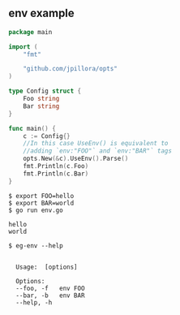## env example

<!--tmpl,chomp,code=go:cat main.go -->
``` go 
package main

import (
	"fmt"

	"github.com/jpillora/opts"
)

type Config struct {
	Foo string
	Bar string
}

func main() {
	c := Config{}
	//In this case UseEnv() is equivalent to
	//adding `env:"FOO"` and `env:"BAR"` tags
	opts.New(&c).UseEnv().Parse()
	fmt.Println(c.Foo)
	fmt.Println(c.Bar)
}
```
<!--/tmpl-->

```
$ export FOO=hello
$ export BAR=world
$ go run env.go
```

<!--tmpl,chomp,code=plain:(export FOO=hello && export BAR=world && go run main.go) -->
``` plain 
hello
world
```
<!--/tmpl-->

```
$ eg-env --help
```

<!--tmpl,chomp,code=plain:go run main.go --help -->
``` plain 

  Usage:  [options]

  Options:
  --foo, -f   env FOO
  --bar, -b   env BAR
  --help, -h

```
<!--/tmpl-->
